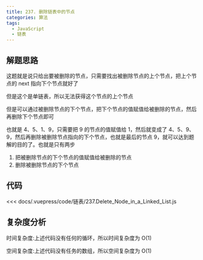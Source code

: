 ```yaml
---
title: 237. 删除链表中的节点
categories: 算法
tags:
  - JavaScript
  - 链表
---
```


## 解题思路

这题就是说只给出要被删除的节点，只需要找出被删除节点的上个节点，把上个节点的 next 指向下个节点就好了

但是这个是单链表，所以无法获得这个节点的上个节点

但是可以通过被删除节点的下个节点，把下个节点的值赋值给被删除的节点，然后再删除下个节点即可

也就是 4、5、1、9，只需要把 9 的节点的值赋值给 1，然后就变成了 4、5、9、9，然后再删除被删除节点指向的下个节点，也就是最后的节点 9，就可以达到题解的目的了。也就是只有两步

1. 把被删除节点的下个节点的值赋值给被删除的节点
2. 删除被删除节点的下个节点

## 代码

<<< docs/.vuepress/code/链表/237.Delete_Node_in_a_Linked_List.js

## 复杂度分析

时间复杂度:上述代码没有任何的循环，所以时间复杂度为 O(1)

空间复杂度:上述代码没有任务的数组，所以空间复杂度为 O(1)
